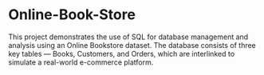 # Online-Book-Store
This project demonstrates the use of SQL for database management and analysis using an Online Bookstore dataset. The database consists of three key tables — Books, Customers, and Orders, which are interlinked to simulate a real-world e-commerce platform.
